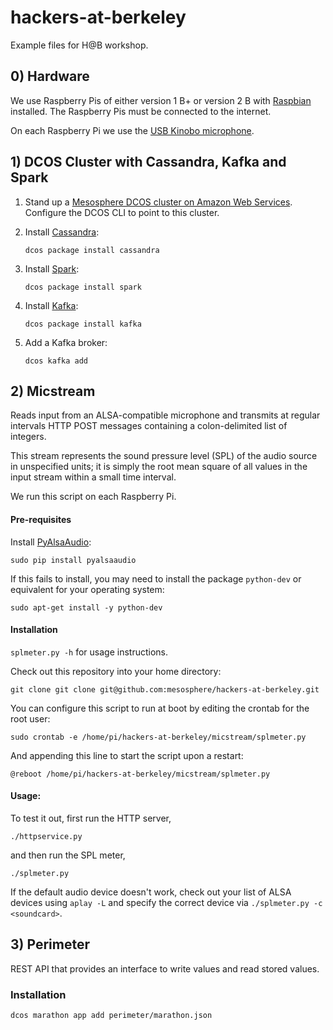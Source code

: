 # hackers-at-berkeley
Example files for H@B workshop.

## 0) Hardware

We use Raspberry Pis of either version 1 B+ or version 2 B with [Raspbian](https://www.raspbian.org/) installed. The Raspberry Pis must be connected to the internet.

On each Raspberry Pi we use the [USB Kinobo microphone](http://www.amazon.com/Kinobo-Microphone-Desktop-Recognition-Software/dp/B00IR8R7WQ/ref=sr_1_4?s=pc&ie=UTF8&qid=1441404716&sr=1-4&keywords=usb+microphone).


## 1) DCOS Cluster with Cassandra, Kafka and Spark

1. Stand up a [Mesosphere DCOS cluster on Amazon Web Services](https://mesosphere.com/product/). Configure the DCOS CLI to point to this cluster.

2. Install [Cassandra](https://docs.mesosphere.com/services/cassandra/):

    `dcos package install cassandra`

3. Install [Spark](https://docs.mesosphere.com/services/spark/):

    `dcos package install spark`

4. Install [Kafka](https://docs.mesosphere.com/services/kafka/):

    `dcos package install kafka`

5. Add a Kafka broker:

    `dcos kafka add`


## 2) Micstream

Reads input from an ALSA-compatible microphone and transmits at regular
intervals HTTP POST messages containing a colon-delimited list of integers.

This stream represents the sound pressure level (SPL) of the audio source in
unspecified units; it is simply the root mean square of all values in the input
stream within a small time interval.

We run this script on each Raspberry Pi.

#### Pre-requisites

Install [PyAlsaAudio](https://github.com/larsimmisch/pyalsaaudio):

    sudo pip install pyalsaaudio

If this fails to install, you may need to install the package `python-dev` or equivalent for your operating system:

    sudo apt-get install -y python-dev

#### Installation

`splmeter.py -h` for usage instructions.

Check out this repository into your home directory:

    git clone git clone git@github.com:mesosphere/hackers-at-berkeley.git

You can configure this script to run at boot by editing the crontab for the root user:

    sudo crontab -e /home/pi/hackers-at-berkeley/micstream/splmeter.py 

And appending this line to start the script upon a restart:

    @reboot /home/pi/hackers-at-berkeley/micstream/splmeter.py 

#### Usage:

To test it out, first run the HTTP server,
```
./httpservice.py
```
and then run the SPL meter,
```
./splmeter.py
```

If the default audio device doesn't work, check out your list of ALSA devices
using `aplay -L` and specify the correct device via
`./splmeter.py -c <soundcard>`.


## 3) Perimeter

REST API that provides an interface to write values and read stored values.

### Installation

`dcos marathon app add perimeter/marathon.json`